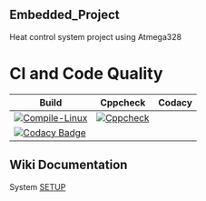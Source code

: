 ## Embedded_Project
Heat control system project using Atmega328

# CI and Code Quality

|Build|Cppcheck|Codacy|
|---|---|---|
|[![Compile-Linux](https://github.com/Archisa264793/Embedded_Project/actions/workflows/Compile.yml/badge.svg)](https://github.com/Archisa264793/Embedded_Project/actions/workflows/Compile.yml)|[![Cppcheck](https://github.com/Archisa264793/Embedded_Project/actions/workflows/CodeQuality.yml/badge.svg)](https://github.com/Archisa264793/Embedded_Project/actions/workflows/CodeQuality.yml)|
[![Codacy Badge](https://app.codacy.com/project/badge/Grade/43ad883c9110409facc0b0980366f7b7)](https://www.codacy.com/gh/Archisa264793/Embedded_Project/dashboard?utm_source=github.com&amp;utm_medium=referral&amp;utm_content=Archisa264793/Embedded_Project&amp;utm_campaign=Badge_Grade)|

## Wiki Documentation
System [SETUP](https://github.com/Archisa264793/Embedded_Project/wiki)
